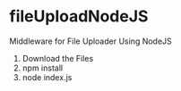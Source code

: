 # fileUploadNodeJS
Middleware for File Uploader Using NodeJS 
1. Download the Files
2. npm install
3. node index.js
